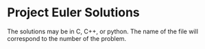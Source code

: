 # Project Euler Solutions

The solutions may be in C, C++, or python.
The name of the file will correspond to the number of the problem.
